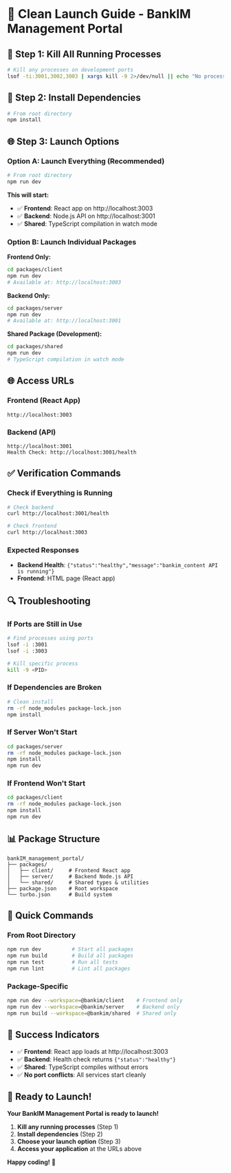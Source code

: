 # 🚀 Clean Launch Guide - BankIM Management Portal

## 🛑 **Step 1: Kill All Running Processes**

```bash
# Kill any processes on development ports
lsof -ti:3001,3002,3003 | xargs kill -9 2>/dev/null || echo "No processes found"
```

## 🔧 **Step 2: Install Dependencies**

```bash
# From root directory
npm install
```

## 🌐 **Step 3: Launch Options**

### **Option A: Launch Everything (Recommended)**
```bash
# From root directory
npm run dev
```

**This will start:**
- ✅ **Frontend**: React app on http://localhost:3003
- ✅ **Backend**: Node.js API on http://localhost:3001
- ✅ **Shared**: TypeScript compilation in watch mode

### **Option B: Launch Individual Packages**

**Frontend Only:**
```bash
cd packages/client
npm run dev
# Available at: http://localhost:3003
```

**Backend Only:**
```bash
cd packages/server
npm run dev
# Available at: http://localhost:3001
```

**Shared Package (Development):**
```bash
cd packages/shared
npm run dev
# TypeScript compilation in watch mode
```

## 🌐 **Access URLs**

### **Frontend (React App)**
```
http://localhost:3003
```

### **Backend (API)**
```
http://localhost:3001
Health Check: http://localhost:3001/health
```

## ✅ **Verification Commands**

### **Check if Everything is Running**
```bash
# Check backend
curl http://localhost:3001/health

# Check frontend
curl http://localhost:3003
```

### **Expected Responses**
- **Backend Health**: `{"status":"healthy","message":"bankim_content API is running"}`
- **Frontend**: HTML page (React app)

## 🔍 **Troubleshooting**

### **If Ports are Still in Use**
```bash
# Find processes using ports
lsof -i :3001
lsof -i :3003

# Kill specific process
kill -9 <PID>
```

### **If Dependencies are Broken**
```bash
# Clean install
rm -rf node_modules package-lock.json
npm install
```

### **If Server Won't Start**
```bash
cd packages/server
rm -rf node_modules package-lock.json
npm install
npm run dev
```

### **If Frontend Won't Start**
```bash
cd packages/client
rm -rf node_modules package-lock.json
npm install
npm run dev
```

## 📊 **Package Structure**

```
bankIM_management_portal/
├── packages/
│   ├── client/     # Frontend React app
│   ├── server/     # Backend Node.js API
│   └── shared/     # Shared types & utilities
├── package.json    # Root workspace
└── turbo.json      # Build system
```

## 🎯 **Quick Commands**

### **From Root Directory**
```bash
npm run dev          # Start all packages
npm run build        # Build all packages
npm run test         # Run all tests
npm run lint         # Lint all packages
```

### **Package-Specific**
```bash
npm run dev --workspace=@bankim/client    # Frontend only
npm run dev --workspace=@bankim/server    # Backend only
npm run build --workspace=@bankim/shared  # Shared only
```

## 🎉 **Success Indicators**

- ✅ **Frontend**: React app loads at http://localhost:3003
- ✅ **Backend**: Health check returns `{"status":"healthy"}`
- ✅ **Shared**: TypeScript compiles without errors
- ✅ **No port conflicts**: All services start cleanly

## 🚀 **Ready to Launch!**

**Your BankIM Management Portal is ready to launch!**

1. **Kill any running processes** (Step 1)
2. **Install dependencies** (Step 2)
3. **Choose your launch option** (Step 3)
4. **Access your application** at the URLs above

**Happy coding!** 🎉 